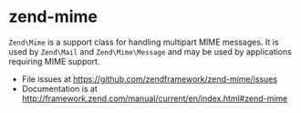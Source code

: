 # zend-mime

`Zend\Mime` is a support class for handling multipart MIME messages. It is used
by `Zend\Mail` and `Zend\Mime\Message` and may be used by applications requiring
MIME support.


- File issues at https://github.com/zendframework/zend-mime/issues
- Documentation is at http://framework.zend.com/manual/current/en/index.html#zend-mime
